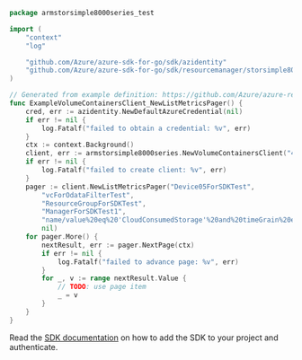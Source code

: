 ```go
package armstorsimple8000series_test

import (
	"context"
	"log"

	"github.com/Azure/azure-sdk-for-go/sdk/azidentity"
	"github.com/Azure/azure-sdk-for-go/sdk/resourcemanager/storsimple8000series/armstorsimple8000series"
)

// Generated from example definition: https://github.com/Azure/azure-rest-api-specs/tree/main/specification/storsimple8000series/resource-manager/Microsoft.StorSimple/stable/2017-06-01/examples/VolumeContainersListMetrics.json
func ExampleVolumeContainersClient_NewListMetricsPager() {
	cred, err := azidentity.NewDefaultAzureCredential(nil)
	if err != nil {
		log.Fatalf("failed to obtain a credential: %v", err)
	}
	ctx := context.Background()
	client, err := armstorsimple8000series.NewVolumeContainersClient("4385cf00-2d3a-425a-832f-f4285b1c9dce", cred, nil)
	if err != nil {
		log.Fatalf("failed to create client: %v", err)
	}
	pager := client.NewListMetricsPager("Device05ForSDKTest",
		"vcForOdataFilterTest",
		"ResourceGroupForSDKTest",
		"ManagerForSDKTest1",
		"name/value%20eq%20'CloudConsumedStorage'%20and%20timeGrain%20eq%20'PT1M'%20and%20startTime%20ge%20'2017-06-17T18:30:00Z'%20and%20endTime%20le%20'2017-06-21T18:30:00Z'%20and%20category%20eq%20'CapacityUtilization'",
		nil)
	for pager.More() {
		nextResult, err := pager.NextPage(ctx)
		if err != nil {
			log.Fatalf("failed to advance page: %v", err)
		}
		for _, v := range nextResult.Value {
			// TODO: use page item
			_ = v
		}
	}
}
```

Read the [SDK documentation](https://github.com/Azure/azure-sdk-for-go/blob/sdk%2Fresourcemanager%2Fstorsimple8000series%2Farmstorsimple8000series%2Fv1.0.0/sdk/resourcemanager/storsimple8000series/armstorsimple8000series/README.md) on how to add the SDK to your project and authenticate.
